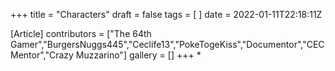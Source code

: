 +++
title = "Characters"
draft = false
tags = [ ]
date = 2022-01-11T22:18:11Z

[Article]
contributors = ["The 64th Gamer","BurgersNuggs445","Ceclife13","PokeTogeKiss","Documentor","CECMentor","Crazy Muzzarino"]
gallery = []
+++
*